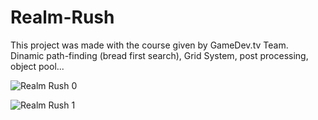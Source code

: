 # Realm-Rush
This project was made with the course given by GameDev.tv Team.
<br /> Dinamic path-finding (bread first search), Grid System,
post processing, object pool...

![Realm Rush 0](https://github.com/OmerFarukYilmaz-github/Realm-Rush/assets/66321088/c2c9cd2a-ed80-49d7-a638-9b0953b1d600)

![Realm Rush 1](https://github.com/OmerFarukYilmaz-github/Realm-Rush/assets/66321088/3ed83f66-271a-43ca-9ec8-55c5052149eb)
